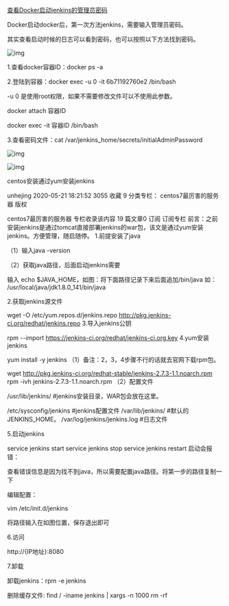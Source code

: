 [查看Docker启动jenkins的管理员密码](https://www.cnblogs.com/Uni-Hoang/p/12878634.html)

Docker启动docker后，第一次方法jenkins，需要输入管理员密码。

其实查看启动时候的日志可以看到密码，也可以按照以下方法找到密码。

![img](C:\Users\liudong\Documents\mdDocument\Linux\jenkins.assets\1725305-20200512210240564-1750526940.png)

 

 

1.查看docker容器ID：docker ps -a

 

2.登陆到容器：docker exec -u 0 -it 6b71192760e2 /bin/bash

 -u 0 是使用root权限，如果不需要修改文件可以不使用此参数。

 

docker attach 容器ID

docker exec -it 容器ID /bin/bash

 

3.查看密码文件：cat /var/jenkins_home/secrets/initialAdminPassword

 

![img](C:\Users\liudong\Documents\mdDocument\Linux\jenkins.assets\1725305-20200512210821785-669830890.png)

 

 

 ![img](C:\Users\liudong\Documents\mdDocument\Linux\jenkins.assets\1725305-20200512211326005-2146570202.png)

 









centos安装通过yum安装jenkins

unhejing 2020-05-21 18:21:52  3055  收藏 9
分类专栏： centos7最厉害的服务器
版权

centos7最厉害的服务器
专栏收录该内容
19 篇文章0 订阅
订阅专栏
前言：之前安装jenkins是通过tomcat直接部署jenkins的war包，该文是通过yum安装jenkins。方便管理，随启随停。
1.前提安装了java

（1）输入java -version



（2）获取java路径，后面启动jenkins需要

输入 echo $JAVA_HOME，如图：将下面路径记录下来后面追加/bin/java   如： /usr/local/java/jdk1.8.0_141/bin/java



 

2.获取jenkins源文件

wget -O /etc/yum.repos.d/jenkins.repo http://pkg.jenkins-ci.org/redhat/jenkins.repo
3.导入jenkins公钥

rpm --import https://jenkins-ci.org/redhat/jenkins-ci.org.key
4.yum安装jenkins

yum install -y jenkins
（1）备注：2，3，4步骤不行的话就去官网下载rpm包。

wget http://pkg.jenkins-ci.org/redhat-stable/jenkins-2.7.3-1.1.noarch.rpm
rpm -ivh jenkins-2.7.3-1.1.noarch.rpm
（2）配置文件

/usr/lib/jenkins/ #jenkins安装目录，WAR包会放在这里。

/etc/sysconfig/jenkins #jenkins配置文件
/var/lib/jenkins/ #默认的JENKINS_HOME。 
/var/log/jenkins/jenkins.log #日志文件


5.启动jenkins

service jenkins start
service jenkins stop
service jenkins restart
启动会报错：



查看错误信息是因为找不到java，所以需要配置java路径。将第一步的路径复制一下

编辑配置：

vim  /etc/init.d/jenkins


将路径输入在如图位置，保存退出即可

6.访问

http://{IP地址}:8080

7.卸载

 卸载jenkins：rpm -e jenkins

 删除缓存文件: find / -iname jenkins | xargs -n 1000 rm -rf